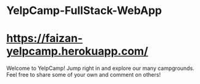 # YelpCamp-FullStack-WebApp
# https://faizan-yelpcamp.herokuapp.com/

Welcome to YelpCamp!
Jump right in and explore our many campgrounds.
Feel free to share some of your own and comment on others!